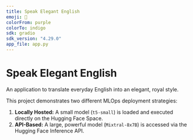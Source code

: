 ```yaml
---
title: Speak Elegant English
emoji: 👑
colorFrom: purple
colorTo: indigo
sdk: gradio
sdk_version: "4.29.0"
app_file: app.py
---
```


# Speak Elegant English
An application to translate everyday English into an elegant, royal style.

This project demonstrates two different MLOps deployment strategies:
1.  **Locally Hosted:** A small model (`t5-small`) is loaded and executed directly on the Hugging Face Space.
2.  **API-Based:** A large, powerful model (`Mixtral-8x7B`) is accessed via the Hugging Face Inference API.
